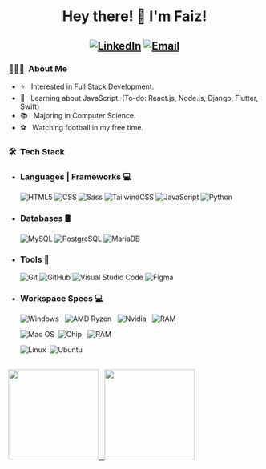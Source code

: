 <h1 align="center"> Hey there! 👋 I'm Faiz!</h1>
<h2 align="center">
<a href="https://www.linkedin.com/in/faiz-haji-ali-rahim/"><img alt="LinkedIn" src="https://img.shields.io/badge/LinkedIn-Faiz%20Rahim-blue?style=for-the-badge&logo=linkedin"></a>
<a href="mailto:faizuddin1280@gmail.com"><img alt="Email" src="https://img.shields.io/badge/Email-faizuddin1280@gmail.com-red?style=for-the-badge&logo=gmail"></a>
</h2>

<h3> 👨🏻‍💻 &nbsp;About Me </h3>

- ⭐️ &nbsp; Interested in Full Stack Development.
- 🤔 &nbsp; Learning about JavaScript. (To-do: React.js, Node.js, Django, Flutter, Swift)
- 📚 &nbsp; Majoring in Computer Science.
- ⚽️ &nbsp; Watching football in my free time.

<h3> 🛠 &nbsp;Tech Stack</h3>

- ### Languages | Frameworks 💻 &nbsp;
  ![HTML5](https://img.shields.io/badge/HTML5-E34F26?style=for-the-badge&logo=html5&logoColor=white)
  ![CSS](https://img.shields.io/badge/CSS3-1572B6?style=for-the-badge&logo=css3&logoColor=white)
  ![Sass](https://img.shields.io/badge/Sass-CC6699?style=for-the-badge&logo=sass&logoColor=white)
  ![TailwindCSS](https://img.shields.io/badge/Tailwind_CSS-38B2AC?style=for-the-badge&logo=tailwind-css&logoColor=white)
  ![JavaScript](https://img.shields.io/badge/JavaScript-323330?style=for-the-badge&logo=javascript&logoColor=F7DF1E)
  ![Python](https://img.shields.io/badge/Python-FFD43B?style=for-the-badge&logo=python&logoColor=darkgreen)
  
- ### Databases 🛢 &nbsp;
  ![MySQL](https://img.shields.io/badge/MySQL-00000F?style=for-the-badge&logo=mysql&logoColor=white)
  ![PostgreSQL](https://img.shields.io/badge/PostgreSQL-316192?style=for-the-badge&logo=postgresql&logoColor=white)
  ![MariaDB](https://img.shields.io/badge/MariaDB-003545?style=for-the-badge&logo=mariadb&logoColor=white)
 
- ### Tools 🔧 &nbsp;
  ![Git](https://img.shields.io/badge/Git-F05032?style=for-the-badge&logo=git&logoColor=white)
  ![GitHub](https://img.shields.io/badge/GitHub-100000?style=for-the-badge&logo=github&logoColor=white)
  ![Visual Studio Code](https://img.shields.io/badge/Visual_Studio_Code-0078D4?style=for-the-badge&logo=visual%20studio%20code&logoColor=white)
  ![Figma](https://img.shields.io/badge/Figma-F24E1E?style=for-the-badge&logo=figma&logoColor=white)

  
- ### Workspace Specs 💻 &nbsp;
  ![Windows](https://img.shields.io/badge/Windows-0078D6?style=for-the-badge&logo=windows&logoColor=white) &nbsp; ![AMD Ryzen](https://img.shields.io/badge/AMD-Ryzen_5_3600-ED1C24?style=for-the-badge&logo=amd&logoColor=white) &nbsp; ![Nvidia](https://img.shields.io/badge/NVIDIA-GTX1660S-76B900?style=for-the-badge&logo=nvidia&logoColor=white) &nbsp; ![RAM](https://img.shields.io/badge/RAM-16GB-%230071C5.svg?&style=for-the-badge&logoColor=white)
  
  ![Mac OS](https://img.shields.io/badge/mac%20os-000000?style=for-the-badge&logo=apple&logoColor=white) &nbsp;![Chip](https://img.shields.io/badge/Apple-Apple_M1-999999?style=for-the-badge&logo=apple&logoColor=white) &nbsp; ![RAM](https://img.shields.io/badge/RAM-8GB-%230071C5.svg?&style=for-the-badge&logoColor=white)

  ![Linux](https://img.shields.io/badge/Linux-FCC624?style=for-the-badge&logo=linux&logoColor=black) &nbsp;![Ubuntu](https://img.shields.io/badge/Ubuntu-E95420?style=for-the-badge&logo=ubuntu&logoColor=white)




<br/>

<a href="https://github.com/Faiz-AR" width="100%">
  <img height="180em" src="https://github-readme-stats.vercel.app/api?username=Faiz-AR&theme=buefy&show_icons=true" /> &nbsp; <img height="180em" src="https://github-readme-stats.vercel.app/api/top-langs/?username=Faiz-AR&theme=buefy&layout=compact" />
  
</a>

<br/>
